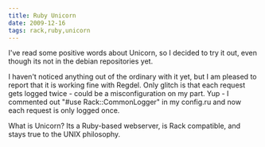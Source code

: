 ```yaml
---
title: Ruby Unicorn
date: 2009-12-16
tags: rack,ruby,unicorn
---
```

I've read some positive words about Unicorn, so I decided to try it out, even though its not in the debian repositories yet.

I haven't noticed anything out of the ordinary with it yet, but I am pleased to report that it is working fine with Regdel. Only glitch is that each request gets logged twice - could be a misconfiguration on my part. Yup - I commented out "#use Rack::CommonLogger" in my config.ru and now each request is only logged once.

What is Unicorn? Its a Ruby-based webserver, is Rack compatible, and stays true to the UNIX philosophy.

